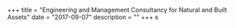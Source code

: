 +++
title = "Engineering and Management Consultancy for Natural and Built Assets"
date = "2017-09-07"
description = ""
+++
s

